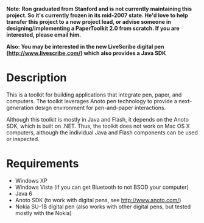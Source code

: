 **Note: Ron graduated from Stanford and is not currently maintaining this project. So it's currently frozen in its mid-2007 state. He'd love to help transfer this project to a new project lead, or advise someone in designing/implementing a PaperToolkit 2.0 from scratch. If you are interested, please email him.**

**Also: You may be interested in the new LiveScribe digital pen (http://www.livescribe.com/) which also provides a Java SDK**

# Description #
This is a toolkit for building applications that integrate pen, paper, and computers. The toolkit leverages Anoto pen technology to provide a next-generation design environment for pen-and-paper interactions.

Although this toolkit is mostly in Java and Flash, it depends on the Anoto SDK, which is built on .NET. Thus, the toolkit does not work on Mac OS X computers, although the individual Java and Flash components can be used or inspected.

# Requirements #
  * Windows XP
  * Windows Vista (if you can get Bluetooth to not BSOD your computer)
  * Java 6
  * Anoto SDK (to work with digital pens, see http://www.anoto.com/)
  * Nokia SU-1B digital pen (also works with other digital pens, but tested mostly with the Nokia)